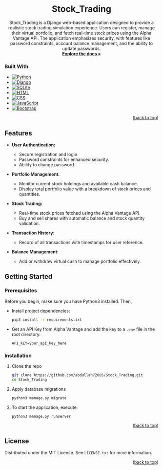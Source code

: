 <a id="readme-top"></a>
<!-- PROJECT LOGO -->
<div align="center">
  <a href="https://github.com/abdullah72005/Stock_Trading">
  </a>
<h1 align="center">Stock_Trading</h1>
  <p align="center">
    Stock_Trading is a Django web-based application designed to provide a realistic stock trading simulation experience. Users can register, manage their virtual portfolio, and fetch real-time stock prices using the Alpha Vantage API. The application emphasizes security, with features like password constraints, account balance management, and the ability to update passwords.
    <br />
    <a href="https://github.com/abdullah72005/Stock_Trading"><strong>Explore the docs »</strong></a>
  </p>
</div>



### Built With


* [![Python][Python-logo]][Python-url]
* [![Django][Django-logo]][Django-url]
* [![SQLite][SQLite-logo]][SQLite-url]
* [![HTML][HTML-logo]][HTML-url]
* [![CSS][CSS-logo]][CSS-url]
* [![JavaScript][JavaScript-logo]][JavaScript-url]
* [![Bootstrap][Bootstrap.com]][Bootstrap-url]

<p align="right">(<a href="#readme-top">back to top</a>)</p>



## Features

- **User Authentication:**
  - Secure registration and login.
  - Password constraints for enhanced security.
  - Ability to change password.

- **Portfolio Management:**
  - Monitor current stock holdings and available cash balance.
  - Display total portfolio value with a breakdown of stock prices and quantities.

- **Stock Trading:**
  - Real-time stock prices fetched using the Alpha Vantage API.
  - Buy and sell shares with automatic balance and stock quantity validation.

- **Transaction History:**
  - Record of all transactions with timestamps for user reference.

- **Balance Management:**
  - Add or withdraw virtual cash to manage portfolio effectively.



<!-- GETTING STARTED -->
## Getting Started



### Prerequisites

Before you begin, make sure you have Python3 installed. Then,
<br>

* Install project dependencies:
  ```sh
  pip3 install -r requirements.txt
  ```

* Get an API Key from Alpha Vantage and add the key to a `.env` file in the root directory:
  ```env
  API_KEY=your_api_key_here
  ```

### Installation

1. Clone the repo
   ```sh
   git clone https://github.com/abdullah72005/Stock_Trading.git
   cd Stock_Trading
   ```
2. Apply database migrations
   ```sh
   python3 manage.py migrate
   ```
3. To start the application, execute:
   ```sh
   python3 manage.py runserver
   ```

<p align="right">(<a href="#readme-top">back to top</a>)</p>


<!-- LICENSE -->
## License

Distributed under the MIT License. See `LICENSE.txt` for more information.

<p align="right">(<a href="#readme-top">back to top</a>)</p>


<!-- MARKDOWN LINKS & IMAGES -->
<!-- https://www.markdownguide.org/basic-syntax/#reference-style-links -->
[Bootstrap.com]: https://img.shields.io/badge/Bootstrap-563D7C?style=for-the-badge&logo=bootstrap&logoColor=white
[Bootstrap-url]: https://getbootstrap.com
[Python-logo]: https://img.shields.io/badge/Python-3670A0?style=for-the-badge&logo=python&logoColor=white
[Python-url]: https://www.python.org/
[Django-logo]: https://img.shields.io/badge/Django-092E20?style=for-the-badge&logo=django&logoColor=white  
[SQLite-logo]: https://img.shields.io/badge/SQLite-003B57?style=for-the-badge&logo=sqlite&logoColor=white  
[Django-url]: https://www.djangoproject.com/  
[SQLite-url]: https://sqlite.org/  
[CSS-logo]: https://img.shields.io/badge/CSS-1572B6?style=for-the-badge&logo=css3&logoColor=white
[CSS-url]: https://www.w3.org/Style/CSS/
[JavaScript-logo]: https://img.shields.io/badge/JavaScript-F7DF1C?style=for-the-badge&logo=javascript&logoColor=black
[JavaScript-url]: https://developer.mozilla.org/en-US/docs/Web/JavaScript
[HTML-logo]: https://img.shields.io/badge/HTML-E34F26?style=for-the-badge&logo=html5&logoColor=white
[HTML-url]: https://developer.mozilla.org/en-US/docs/Web/HTML
